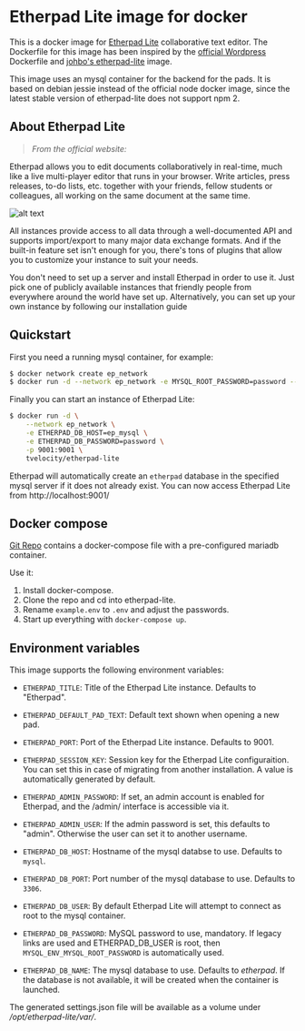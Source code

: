 # Etherpad Lite image for docker

This is a docker image for [Etherpad Lite](http://etherpad.org/) collaborative
text editor. The Dockerfile for this image has been inspired by the
[official Wordpress](https://registry.hub.docker.com/_/wordpress/) Dockerfile and
[johbo's etherpad-lite](https://registry.hub.docker.com/u/johbo/etherpad-lite/)
image.

This image uses an mysql container for the backend for the pads. It is based
on debian jessie instead of the official node docker image, since the latest
stable version of etherpad-lite does not support npm 2.

## About Etherpad Lite

> *From the official website:*

Etherpad allows you to edit documents collaboratively in real-time, much like a live multi-player editor that runs in your browser. Write articles, press releases, to-do lists, etc. together with your friends, fellow students or colleagues, all working on the same document at the same time.

![alt text](http://i.imgur.com/zYrGkg3.gif "Etherpad in action on PrimaryPad")

All instances provide access to all data through a well-documented API and supports import/export to many major data exchange formats. And if the built-in feature set isn't enough for you, there's tons of plugins that allow you to customize your instance to suit your needs.

You don't need to set up a server and install Etherpad in order to use it. Just pick one of publicly available instances that friendly people from everywhere around the world have set up. Alternatively, you can set up your own instance by following our installation guide

## Quickstart

First you need a running mysql container, for example:

```bash
$ docker network create ep_network
$ docker run -d --network ep_network -e MYSQL_ROOT_PASSWORD=password --name ep_mysql mysql
```

Finally you can start an instance of Etherpad Lite:

```bash
$ docker run -d \
    --network ep_network \
    -e ETHERPAD_DB_HOST=ep_mysql \
    -e ETHERPAD_DB_PASSWORD=password \
    -p 9001:9001 \
    tvelocity/etherpad-lite
```

Etherpad will automatically create an `etherpad` database in the specified mysql
server if it does not already exist.
You can now access Etherpad Lite from http://localhost:9001/

## Docker compose

[Git Repo](https://github.com/tvelocity/dockerfiles/tree/master/etherpad-lite)
contains a docker-compose file with a pre-configured mariadb container.

Use it:

1. Install docker-compose.
2. Clone the repo and cd into etherpad-lite.
3. Rename `example.env` to `.env` and adjust the passwords.
4. Start up everything with `docker-compose up`.

## Environment variables

This image supports the following environment variables:

* `ETHERPAD_TITLE`: Title of the Etherpad Lite instance. Defaults to "Etherpad".
* `ETHERPAD_DEFAULT_PAD_TEXT`: Default text shown when opening a new pad.
* `ETHERPAD_PORT`: Port of the Etherpad Lite instance. Defaults to 9001.
* `ETHERPAD_SESSION_KEY`: Session key for the Etherpad Lite configuraition. You
can set this in case of migrating from another installation. A value is
automatically generated by default.

* `ETHERPAD_ADMIN_PASSWORD`: If set, an admin account is enabled for Etherpad,
and the /admin/ interface is accessible via it.
* `ETHERPAD_ADMIN_USER`: If the admin password is set, this defaults to "admin".
Otherwise the user can set it to another username.

* `ETHERPAD_DB_HOST`: Hostname of the mysql databse to use. Defaults to `mysql`.
* `ETHERPAD_DB_PORT`: Port number of the mysql database to use. Defaults to
`3306`.
* `ETHERPAD_DB_USER`: By default Etherpad Lite will attempt to connect as root
to the mysql container.
* `ETHERPAD_DB_PASSWORD`: MySQL password to use, mandatory. If legacy links
are used and ETHERPAD_DB_USER is root, then `MYSQL_ENV_MYSQL_ROOT_PASSWORD` is
automatically used.
* `ETHERPAD_DB_NAME`: The mysql database to use. Defaults to *etherpad*. If the
database is not available, it will be created when the container is launched.

The generated settings.json file will be available as a volume under
*/opt/etherpad-lite/var/*.

